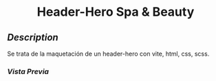 <h1 align="center"> Header-Hero Spa & Beauty</h1>

## _Description_

Se trata de la maquetación de un header-hero con vite, html, css, scss.

### _Vista Previa_

